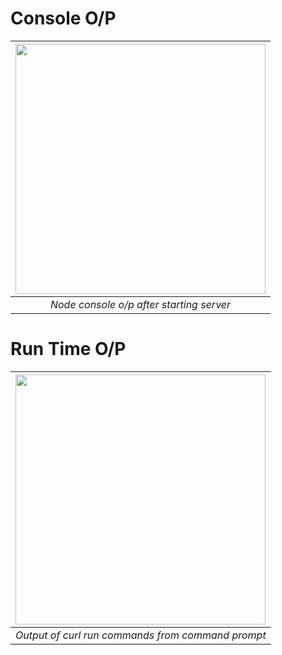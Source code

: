 # Console O/P

| <img src="https://github.com/illinoistech-itm/bpatel68/blob/master/itmo-562/week-06/images/pic1.jpg" alt="" style="width: 400px;"/> |
|:--:| 
| *Node console o/p after starting server* |


# Run Time O/P

| <img src="https://github.com/illinoistech-itm/bpatel68/blob/master/itmo-562/week-06/images/pic2.jpg" alt="" style="width: 400px;"/> |
|:--:| 
| *Output of curl run commands from command prompt* |